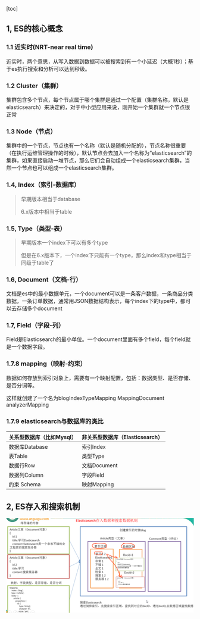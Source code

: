 [toc]



## 1, ES的核心概念

### 1.1 近实时(NRT-near real time)

近实时，两个意思，从写入数据到数据可以被搜索到有一个小延迟（大概1秒）；基于es执行搜索和分析可以达到秒级。

### 1.2 Cluster（集群）

集群包含多个节点，每个节点属于哪个集群是通过一个配置（集群名称，默认是elasticsearch）来决定的，对于中小型应用来说，刚开始一个集群就一个节点很正常

### 1.3 Node（节点）

集群中的一个节点，节点也有一个名称（默认是随机分配的），节点名称很重要（在执行运维管理操作的时候），默认节点会去加入一个名称为“elasticsearch”的集群，如果直接启动一堆节点，那么它们会自动组成一个elasticsearch集群，当然一个节点也可以组成一个elasticsearch集群。

### 1.4, Index（索引-数据库）

> 早期版本相当于database
>
> 6.x版本中相当于table



### 1.5, Type（类型-表）

> 早期版本一个index下可以有多个type
>
> 但是在6.x版本下，一个index下只能有一个type，那么index和type相当于同级于table了



### 1.6, Document（文档-行）

文档是es中的最小数据单元，一个document可以是一条客户数据，一条商品分类数据，一条订单数据，通常用JSON数据结构表示，每个index下的type中，都可以去存储多个document



### 1.7, Field（字段-列）

Field是Elasticsearch的最小单位。一个document里面有多个field，每个field就是一个数据字段。



### 1.7.8 mapping（映射-约束）

数据如何存放到索引对象上，需要有一个映射配置，包括：数据类型、是否存储、是否分词等。

这样就创建了一个名为blogIndexTypeMapping MappingDocument analyzerMapping 

 

### 1.7.9 elasticsearch与数据库的类比

| 关系型数据库（比如Mysql） | 非关系型数据库（Elasticsearch） |
| ------------------------- | ------------------------------- |
| 数据库Database            | 索引Index                       |
| 表Table                   | 类型Type                        |
| 数据行Row                 | 文档Document                    |
| 数据列Column              | 字段Field                       |
| 约束 Schema               | 映射Mapping                     |

## 2, ES存入和搜索机制

![image-20190728140319065](assets/image-20190728140319065.png)

